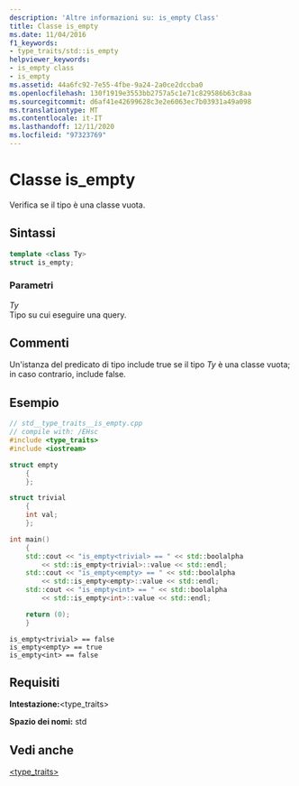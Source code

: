 ```yaml
---
description: 'Altre informazioni su: is_empty Class'
title: Classe is_empty
ms.date: 11/04/2016
f1_keywords:
- type_traits/std::is_empty
helpviewer_keywords:
- is_empty class
- is_empty
ms.assetid: 44a6fc92-7e55-4fbe-9a24-2a0ce2dccba0
ms.openlocfilehash: 130f1919e3553bb2757a5c1e71c829586b63c8aa
ms.sourcegitcommit: d6af41e42699628c3e2e6063ec7b03931a49a098
ms.translationtype: MT
ms.contentlocale: it-IT
ms.lasthandoff: 12/11/2020
ms.locfileid: "97323769"
---
```

# <a name="is_empty-class"></a>Classe is_empty

Verifica se il tipo è una classe vuota.

## <a name="syntax"></a>Sintassi

```cpp
template <class Ty>
struct is_empty;
```

### <a name="parameters"></a>Parametri

*Ty*\
Tipo su cui eseguire una query.

## <a name="remarks"></a>Commenti

Un'istanza del predicato di tipo include true se il tipo *Ty* è una classe vuota; in caso contrario, include false.

## <a name="example"></a>Esempio

```cpp
// std__type_traits__is_empty.cpp
// compile with: /EHsc
#include <type_traits>
#include <iostream>

struct empty
    {
    };

struct trivial
    {
    int val;
    };

int main()
    {
    std::cout << "is_empty<trivial> == " << std::boolalpha
        << std::is_empty<trivial>::value << std::endl;
    std::cout << "is_empty<empty> == " << std::boolalpha
        << std::is_empty<empty>::value << std::endl;
    std::cout << "is_empty<int> == " << std::boolalpha
        << std::is_empty<int>::value << std::endl;

    return (0);
    }
```

```Output
is_empty<trivial> == false
is_empty<empty> == true
is_empty<int> == false
```

## <a name="requirements"></a>Requisiti

**Intestazione:**\<type_traits>

**Spazio dei nomi:** std

## <a name="see-also"></a>Vedi anche

[<type_traits>](../standard-library/type-traits.md)
